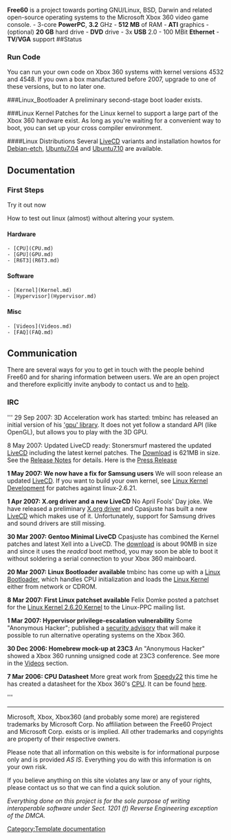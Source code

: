 **Free60** is a project towards porting GNU/Linux, BSD, Darwin and related open-source operating systems to the Microsoft Xbox 360 video game console.
	- 3-core **PowerPC**, **3.2** GHz
	- **512 MB** of RAM
	- **ATI** graphics
	- (optional) **20 GB** hard drive
	- **DVD** drive
	- 3x **USB** 2.0
	- 100 MBit **Ethernet**
	- **TV/VGA** support
##Status
### Run Code
You can run your own code on Xbox 360 systems with kernel versions 4532 and 4548. If you own a box manufactured before 2007, upgrade to one of these versions, but to no later one.

###Linux_Bootloader
A preliminary second-stage boot loader exists.

###Linux Kernel
Patches for the Linux kernel to support a large part of the Xbox 360 hardware exist. As long as you're waiting for a convenient way to boot, you can set up your cross compiler environment.

####Linux Distributions
Several [LiveCD](LiveCD.md) variants and installation howtos for [Debian-etch](Debian-etch.md), [Ubuntu7.04](Ubuntu7.04) and [Ubuntu7.10](Ubuntu7.10) are available.

## Documentation

### First Steps
Try it out now

How to test out linux (almost) without altering your system.

#### Hardware
	- [CPU](CPU.md)
	- [GPU](GPU.md)
	- [R6T3](R6T3.md)
#### Software
	- [Kernel](Kernel.md)
	- [Hypervisor](Hypervisor.md)

#### Misc

	- [Videos](Videos.md)
	- [FAQ](FAQ.md)

## Communication
There are several ways for you to get in touch with the people behind Free60 and for sharing information between users. We are an open project and therefore explicitly invite anybody to contact us and to [help](Help.md).

### IRC
'''
29 Sep 2007: 3D Acceleration work has started: tmbinc has released an initial version of his ['gpu' library](http://x226.org/?p=38). It does not yet follow a standard API (like OpenGL), but allows you to play with the 3D GPU.

8 May 2007: Updated LiveCD ready: Stonersmurf mastered the updated [LiveCD](LiveCD.md) including the latest kernel patches. The [Download](http://downloads.sourceforge.net/free60/gentoo-livecd-xenon-beta-v2.iso) is 621MB in size. See the [Release Notes](http://sourceforge.net/project/shownotes.php?group_id=139616&amp;release_id=506402) for details. Here is the [Press Release](Press_Release_2007-05-08)

**1 May 2007: We now have a fix for Samsung users** We will soon release an updated [LiveCD](LiveCD.md). If you want to build your own kernel, see [Linux Kernel Development](Linux_Kernel_Development.md) for patches against linux-2.6.21.

**1 Apr 2007: X.org driver and a new LiveCD** No April Fools' Day joke. We have released a preliminary [X.org driver](http://sourceforge.net/project/showfiles.php?group_id=139616&amp;package_id=227107) and Cpasjuste has built a new [LiveCD](LiveCD.md) which makes use of it. Unfortunately, support for Samsung drives and sound drivers are still missing.

**30 Mar 2007: Gentoo Minimal LiveCD** Cpasjuste has combined the Kernel patches and latest Xell into a LiveCD. The [download](http://sourceforge.net/project/showfiles.php?group_id=139616) is about 90MB in size and since it uses the *readcd* boot method, you may soon be able to boot it without soldering a serial connection to your Xbox 360 mainboard.

**20 Mar 2007: Linux Bootloader available** tmbinc has come up with a [Linux Bootloader](Linux_Bootlader.md), which handles CPU initialization and loads the [Linux Kernel](Linux_Kernel.md) either from network or CDROM.

**8 Mar 2007: First Linux patchset available** Felix Domke posted a patchset for the [Linux Kernel 2.6.20 Kernel](Linux_Kernel.md) to the Linux-PPC mailing list.

**1 Mar 2007: Hypervisor privilege-escalation vulnerability** Some "Anonymous Hacker"; published a [security advisory](http://www.securityfocus.com/archive/1/461489) that will make it possible to run alternative operating systems on the Xbox 360.

**30 Dec 2006: Homebrew mock-up at 23C3** An "Anonymous Hacker" showed a Xbox 360 running unsigned code at 23C3 conference. See more in the [Videos](Videos.md) section.

**7 Mar 2006: CPU Datasheet** More great work from [Speedy22](User:Speedy22) this time he has created a datasheet for the Xbox 360's [CPU](CPU.md). It can be found [here](http://www.dave-bell.co.uk/~speedy22/XBOX360cpu15data.pdf).

'''

-----

Microsoft, Xbox, Xbox360 (and probably some more) are registered
trademarks by Microsoft Corp. No affiliation between the Free60 Project
and Microsoft Corp. exists or is implied. All other trademarks and
copyrights are property of their respective owners.

Please note that all information on this website is for informational
purpose only and is provided *AS IS*. Everything you do with this
information is on your own risk.

If you believe anything on this site violates any law or any of your
rights, please contact us so that we can find a quick solution.

*Everything done on this project is for the sole purpose of writing
interoperable software under Sect. 1201 (f) Reverse Engineering
exception of the DMCA.*

[Category:Template documentation](Category:Template_documentation "wikilink")
